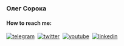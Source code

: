 ### Олег Сорока[]()

#### How to reach me:[]()

[![telegram](https://img.shields.io/badge/oleg40a-gray?style=plastic&logo=telegram)](https://t.me/oleg40a) 
[![twitter](https://img.shields.io/badge/oleg40a-gray?style=plastic&logo=twitter)](https://twitter.com/oleg40a) 
[![youtube](https://img.shields.io/badge/olegsoroka-gray?style=plastic&logo=youtube)](https://www.youtube.com/playlist?list=PL4vA46bkT2dJSWqHJEWIo3BbXaZERH7cn) 
[![linkedin](https://img.shields.io/badge/olegsoroka-gray?style=plastic&logo=linkedin)](https://www.linkedin.com/in/olegsoroka/)

<!--
**40a/40a** is a ✨ _special_ ✨ repository because its `README.md` (this file) appears on your GitHub profile.

Here are some ideas to get you started:

- 🔭 I’m currently working on ...
- 🌱 I’m currently learning ...
- 👯 I’m looking to collaborate on ...
- 🤔 I’m looking for help with ...
- 💬 Ask me about ...
- 📫 How to reach me: ...
- 😄 Pronouns: ...
- ⚡ Fun fact: ...
-->
